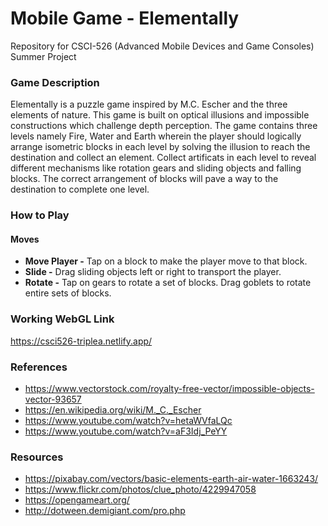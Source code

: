 # Mobile Game - Elementally
Repository for CSCI-526 (Advanced Mobile Devices and Game Consoles) Summer Project

### Game Description
Elementally is a puzzle game inspired by M.C. Escher and the three elements of nature. This game is built on optical illusions and impossible constructions which challenge depth perception. The game contains three levels namely Fire, Water and Earth wherein the player should logically arrange isometric blocks in each level by solving the illusion to reach the destination and collect an element. Collect artificats in each level to reveal different mechanisms like rotation gears and sliding objects and falling blocks. The correct arrangement of blocks will pave a way to the destination to complete one level.

### How to Play
#### Moves
- **Move Player -** Tap on a block to make the player move to that block.
- **Slide -** Drag sliding objects left or right to transport the player.
- **Rotate -** Tap on gears to rotate a set of blocks. Drag goblets to rotate entire sets of blocks.

### Working WebGL Link
https://csci526-triplea.netlify.app/

### References
- https://www.vectorstock.com/royalty-free-vector/impossible-objects-vector-93657
- https://en.wikipedia.org/wiki/M._C._Escher
- https://www.youtube.com/watch?v=hetaWVfaLQc
- https://www.youtube.com/watch?v=aF3Idj_PeYY

### Resources
- https://pixabay.com/vectors/basic-elements-earth-air-water-1663243/
- https://www.flickr.com/photos/clue_photo/4229947058
- https://opengameart.org/
- http://dotween.demigiant.com/pro.php



